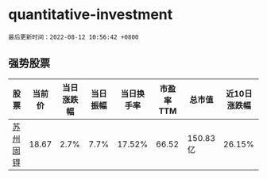 # quantitative-investment

`最后更新时间：2022-08-12 10:56:42 +0800`

## 强势股票

|股票|当前价|当日涨跌幅|当日振幅|当日换手率|市盈率TTM|总市值|近10日涨跌幅|
|----|----|----|----|----|----|----|----|
|[苏州固锝](https://xueqiu.com/S/SZ002079)|18.67|2.7%|7.7%|17.52%|66.52|150.83亿|26.15%|
